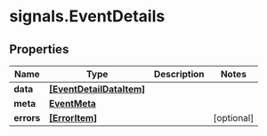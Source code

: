 # signals.EventDetails

## Properties

Name | Type | Description | Notes
------------ | ------------- | ------------- | -------------
**data** | [**[EventDetailDataItem]**](EventDetailDataItem.md) |  | 
**meta** | [**EventMeta**](EventMeta.md) |  | 
**errors** | [**[ErrorItem]**](ErrorItem.md) |  | [optional] 


